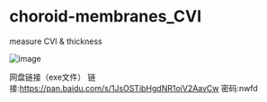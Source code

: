 # choroid-membranes_CVI
measure CVI &amp; thickness

![image](https://github.com/johnwayne1995/choroid-membranes_CVI/edit/master/draw_animation.gif.gif)

网盘链接（exe文件）
链接:https://pan.baidu.com/s/1JsOSTibHgdNR1oiV2AavCw  密码:nwfd
